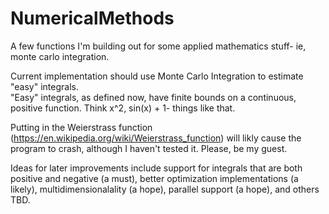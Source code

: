 # NumericalMethods
A few functions I'm building out for some applied mathematics stuff- ie, monte carlo integration. 

Current implementation should use Monte Carlo Integration to estimate "easy" integrals.  
"Easy" integrals, as defined now, have finite bounds on a continuous, positive function.  Think x^2, sin(x) + 1- things like that.  

Putting in the Weierstrass function (https://en.wikipedia.org/wiki/Weierstrass_function) will likly cause the program to crash, 
although I haven't tested it.  Please, be my guest.

Ideas for later improvements include support for integrals that are both positive and negative (a must), better optimization implementations (a likely), multidimensionalality (a hope), parallel support (a hope), and others TBD.
